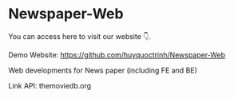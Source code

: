 # Newspaper-Web
You can access here to visit our website 👇.

Demo Website: https://github.com/huyquoctrinh/Newspaper-Web

Web developments for News paper (including FE and BE)

Link API: themoviedb.org
